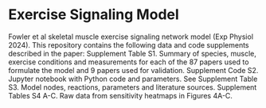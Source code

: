 # Exercise Signaling Model
Fowler et al skeletal muscle exercise signaling network model (Exp Physiol 2024).
This repository contains the following data and code supplements described in the paper:
Supplement Table S1. Summary of species, muscle, exercise conditions and measurements for each of the 87 papers used to formulate the model and 9 papers used for validation.
Supplement Code S2. Jupyter notebook with Python code and parameters. See 
Supplement Table S3. Model nodes, reactions, parameters and literature sources. 
Supplement Tables S4 A-C. Raw data from sensitivity heatmaps in Figures 4A-C. 
